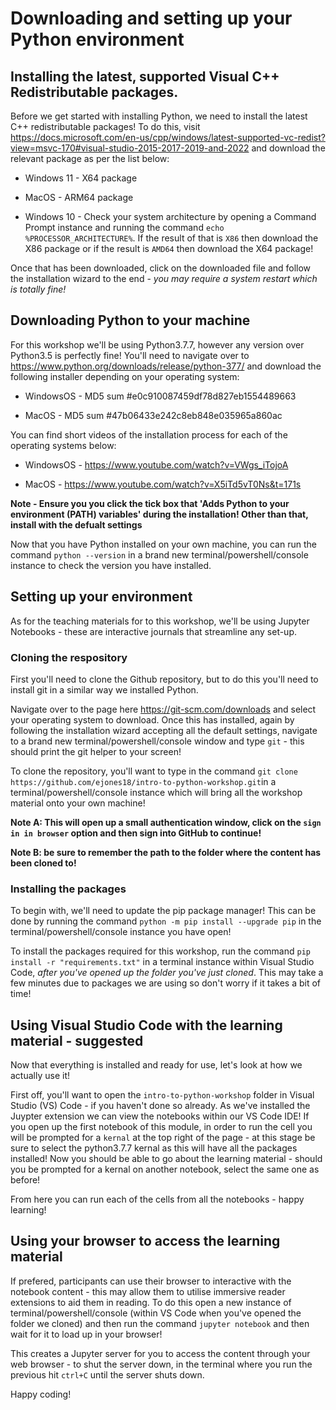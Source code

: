 # Downloading and setting up your Python environment

## Installing the latest, supported Visual C++ Redistributable packages.

Before we get started with installing Python, we need to install the latest C++ redistributable packages! To do this, visit https://docs.microsoft.com/en-us/cpp/windows/latest-supported-vc-redist?view=msvc-170#visual-studio-2015-2017-2019-and-2022 and download the relevant package as per the list below:

* Windows 11 - X64 package

* MacOS - ARM64 package

* Windows 10 - Check your system architecture by opening a Command Prompt instance and running the command ```echo %PROCESSOR_ARCHITECTURE%```. If the result of that is ```X86``` then download the X86 package or if the result is ```AMD64``` then download the X64 package!

Once that has been downloaded, click on the downloaded file and follow the installation wizard to the end - *you may require a system restart which is totally fine!*

## Downloading Python to your machine

For this workshop we'll be using Python3.7.7, however any version over Python3.5 is perfectly fine! You'll need to navigate over to https://www.python.org/downloads/release/python-377/ and download the following installer depending on your operating system:

* WindowsOS - MD5 sum #e0c910087459df78d827eb1554489663

* MacOS - MD5 sum #47b06433e242c8eb848e035965a860ac

You can find short videos of the installation process for each of the operating systems below:

* WindowsOS - https://www.youtube.com/watch?v=VWgs_iTojoA

* MacOS - https://www.youtube.com/watch?v=X5iTd5vT0Ns&t=171s

**Note - Ensure you you click the tick box that 'Adds Python to your environment (PATH) variables' during the installation! Other than that, install with the defualt settings**

Now that you have Python installed on your own machine, you can run the command ```python --version``` in a brand new terminal/powershell/console instance to check the version you have installed.

## Setting up your environment

As for the teaching materials for to this workshop, we'll be using Jupyter Notebooks - these are interactive journals that streamline any set-up.

### Cloning the respository

First you'll need to clone the Github repository, but to do this you'll need to install git in a similar way we installed Python. 

Navigate over to the page here https://git-scm.com/downloads and select your operating system to download. Once this has installed, again by following the installation wizard accepting all the default settings, navigate to a brand new terminal/powershell/console window and type ```git``` - this should print the git helper to your screen!

To clone the repository, you'll want to type in the command ```git clone https://github.com/ejones18/intro-to-python-workshop.git```in a terminal/powershell/console instance which will bring all the workshop material onto your own machine!

**Note A: This will open up a small authentication window, click on the `sign in in browser` option and then sign into GitHub to continue!**

**Note B: be sure to remember the path to the folder where the content has been cloned to!**

### Installing the packages

To begin with, we'll need to update the pip package manager! This can be done by running the command ```python -m pip install --upgrade pip``` in the  terminal/powershell/console instance you have open!

To install the packages required for this workshop, run the command ```pip install -r "requirements.txt"``` in a terminal instance within Visual Studio Code, *after you've opened up the folder you've just cloned*. This may take a few minutes due to packages we are using so don't worry if it takes a bit of time!

## Using Visual Studio Code with the learning material - suggested

Now that everything is installed and ready for use, let's look at how we actually use it! 

First off, you'll want to open the `intro-to-python-workshop` folder in Visual Studio (VS) Code - if you haven't done so already. As we've installed the Juypter extension we can view the notebooks within our VS Code IDE! If you open up the first notebook of this module, in order to run the cell you will be prompted for a `kernal` at the top right of the page - at this stage be sure to select the python3.7.7 kernal as this will have all the packages installed! Now you should be able to go about the learning material - should you be prompted for a kernal on another notebook, select the same one as before!

From here you can run each of the cells from all the notebooks - happy learning!

## Using your browser to access the learning material

If prefered, participants can use their browser to interactive with the notebook content - this may allow them to utilise immersive reader extensions to aid them in reading. To do this open a new instance of terminal/powershell/console (within VS Code when you've opened the folder we cloned) and then run the command `jupyter notebook` and then wait for it to load up in your browser!

This creates a Jupyter server for you to access the content through your web browser - to shut the server down, in the terminal where you run the previous hit `ctrl+C` until the server shuts down.

Happy coding!

